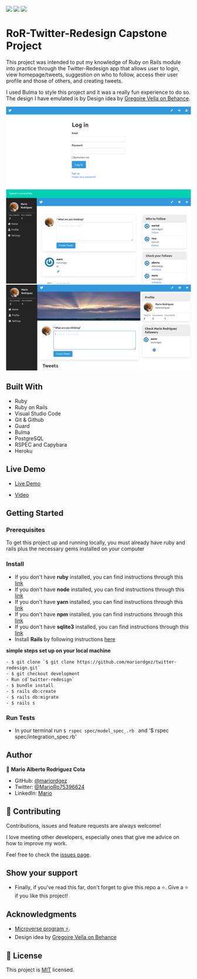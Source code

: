 ![](https://img.shields.io/badge/Microverse-blueviolet) ![](<https://img.shields.io/badge/-Ruby-rgb(199%2C%2032%2C%2039)?style=plastic&logo=ruby>) ![](<https://img.shields.io/badge/-Rails-rgb(199%2C%2032%2C%2039)?style=plastic&logo=rails>)

# RoR-Twitter-Redesign Capstone Project

This project was intended to put my knowledge of Ruby on Rails module into practice through the Twitter-Redesign app that allows user to login, view homepage/tweets, suggestion on who to follow, access their user profile and those of others, and creating tweets.

I used Bulma to style this project and it was a really fun experience to do so. The design I have emulated is by Design idea by [Gregoire Vella on Behance](https://www.behance.net/gregoirevella).

![Login screenshot](https://github.com/mariordgez/twitter-redesign/blob/4dd3ebfd18e52fd660a116b098a3c385fad92559/app/assets/images/login.png) ![Home screenshot](https://github.com/mariordgez/twitter-redesign/blob/4dd3ebfd18e52fd660a116b098a3c385fad92559/app/assets/images/indexpage.png) ![UserProfile screenshot](https://github.com/mariordgez/twitter-redesign/blob/4dd3ebfd18e52fd660a116b098a3c385fad92559/app/assets/images/myprofile.png)

## Built With

- Ruby
- Ruby on Rails
- Visual Studio Code
- Git & Github
- Guard
- Bulma
- PostgreSQL
- RSPEC and Capybara
- Heroku

## Live Demo

- [Live Demo](https://intense-river-89846.herokuapp.com/)

- [Video](https://www.loom.com/share/6f9c71b595a24ee09f1036cbaa64fb57)


## Getting Started

### Prerequisites

To get this project up and running locally, you must already have ruby and rails plus the necessary gems installed on your computer

### Install

- If you don't have **ruby** installed, you can find instructions through this [link](https://www.ruby-lang.org/en/documentation/installation/)
- If you don't have **node** installed, you can find instructions through this [link](https://nodejs.org/en/download/)
- If you don't have **yarn** installed, you can find instructions through this [link](https://classic.yarnpkg.com/en/docs/install/)
- If you don't have **npm** installed, you can find instructions through this [link](https://classic.yarnpkg.com/en/docs/install/)
- If you don't have **sqlite3** installed, you can find instructions through this [link](https://www.sqlite.org/index.html)
- Install **Rails** by following instructions [here](https://guides.rubyonrails.org/getting_started.html#creating-a-new-rails-project-installing-rails-installing-rails)

**simple steps set up on your local machine**

```
- $ git clone `$ git clone https://github.com/mariordgez/twitter-redesign.git`
- $ git checkout development
- Run cd`twitter-redesign`
- $ bundle install
- $ rails db:create
- $ rails db:migrate
- $ rails s
```

### Run Tests

- In your terminal run `$ rspec spec/model_spec_.rb ` and
  '$ rspec spec/integration_spec.rb'

## Author

👤 **Mario Alberto Rodriguez Cota**

- GitHub: [@mariordgez](https://github.com/mariordgez)
- Twitter: [@MarioRo75396624](https://twitter.com/MarioRo75396624)
- LinkedIn: [Mario](https://www.linkedin.com/in/mario-alberto-rodriguez-cota-a2860a205/)

## 🤝 Contributing

Contributions, issues and feature requests are always welcome!

I love meeting other developers, especially ones that give me advice on how to improve my work.

Feel free to check the [issues page](https://github.com/mariordgez/twitter-redesign/issues).

## Show your support

- Finally, if you've read this far, don't forget to give this repo a ⭐️.
  Give a ⭐️ if you like this project!

## Acknowledgments

- [Microverse program ⚡](https://microverse.org).
- Design idea by [Gregoire Vella on Behance](https://www.behance.net/gregoirevella)

## 📝 License

This project is [MIT](https://github.com/git/git-scm.com/blob/main/MIT-LICENSE.txt) licensed.
